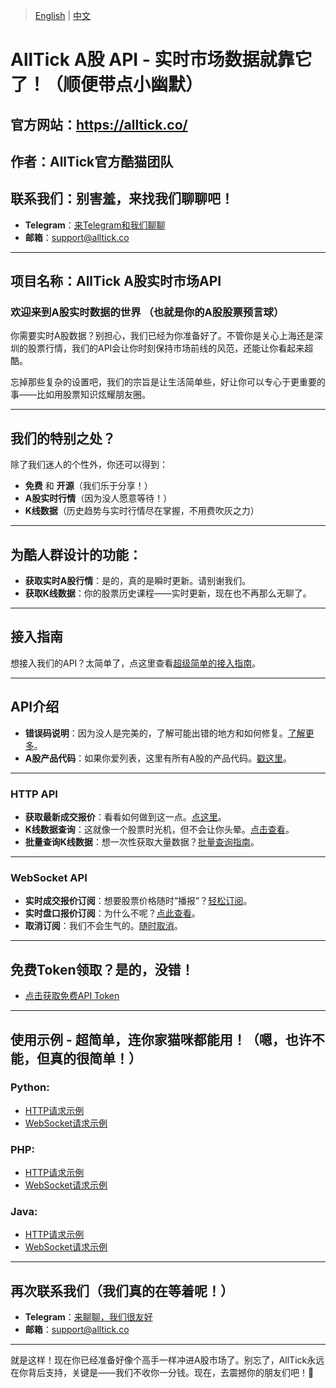 > [English](./README.md) | [中文](./README_cn.md)

# AllTick A股 API - 实时市场数据就靠它了！（顺便带点小幽默）

## 官方网站：https://alltick.co/
## 作者：AllTick官方酷猫团队  
## 联系我们：别害羞，来找我们聊聊吧！  
- **Telegram**：[来Telegram和我们聊聊](https://t.me/alltick001)  
- **邮箱**：[support@alltick.co](mailto:support@alltick.co)  

---

## 项目名称：AllTick A股实时市场API

### 欢迎来到A股实时数据的世界 （也就是你的A股股票预言球）
你需要实时A股数据？别担心，我们已经为你准备好了。不管你是关心上海还是深圳的股票行情，我们的API会让你时刻保持市场前线的风范，还能让你看起来超酷。

忘掉那些复杂的设置吧，我们的宗旨是让生活简单些，好让你可以专心于更重要的事——比如用股票知识炫耀朋友圈。

---

## 我们的特别之处？  
除了我们迷人的个性外，你还可以得到：

- **免费** 和 **开源**（我们乐于分享！）  
- **A股实时行情**（因为没人愿意等待！）  
- **K线数据**（历史趋势与实时行情尽在掌握，不用费吹灰之力）

---

## 为酷人群设计的功能：
- **获取实时A股行情**：是的，真的是瞬时更新。请别谢我们。  
- **获取K线数据**：你的股票历史课程——实时更新，现在也不再那么无聊了。

---

## 接入指南
想接入我们的API？太简单了，点这里查看[超级简单的接入指南](./access_guide_cn.md)。

---

## API介绍

- **错误码说明**：因为没人是完美的，了解可能出错的地方和如何修复。[了解更多](./error_code_description_cn.md)。  
- **A股产品代码**：如果你爱列表，这里有所有A股的产品代码。[戳这里](./product_code_list_A_stock_cn.md)。

---

### HTTP API
- **获取最新成交报价**：看看如何做到这一点。[点这里](./http_interface/latest_transaction_price_query_cn.md)。  
- **K线数据查询**：这就像一个股票时光机，但不会让你头晕。[点击查看](./http_interface/kline_query_cn.md)。  
- **批量查询K线数据**：想一次性获取大量数据？[批量查询指南](./http_interface/batch_kline_query_cn.md)。

---

### WebSocket API
- **实时成交报价订阅**：想要股票价格随时“播报”？[轻松订阅](./websocket_interface/realtime_transaction_quote_subscription_cn.md)。  
- **实时盘口报价订阅**：为什么不呢？[点此查看](./websocket_interface/realtime_order_book_quote_subscription_cn.md)。  
- **取消订阅**：我们不会生气的。[随时取消](./websocket_interface/cancel_realtime_quote_subscription_cn.md)。

---

## 免费Token领取？是的，没错！  
- [点击获取免费API Token](./token_application_cn.md)

---

## 使用示例 - 超简单，连你家猫咪都能用！（嗯，也许不能，但真的很简单！）

### Python:
- [HTTP请求示例](./example/python/http_python_example.py)
- [WebSocket请求示例](./example/python/websocket_python_example.py)

### PHP:
- [HTTP请求示例](./example/php/php_http_curl.php)
- [WebSocket请求示例](./example/php/php_websocket_workerman.php)

### Java:
- [HTTP请求示例](./example/java/HttpJavaExample.java)
- [WebSocket请求示例](./example/java/WebSocketJavaExample.java)

---

## 再次联系我们（我们真的在等着呢！）  
- **Telegram**：[来聊聊，我们很友好](https://t.me/alltick001)  
- **邮箱**：[support@alltick.co](mailto:support@alltick.co)  


---

就是这样！现在你已经准备好像个高手一样冲进A股市场了。别忘了，AllTick永远在你背后支持，关键是——我们不收你一分钱。现在，去震撼你的朋友们吧！🚀
